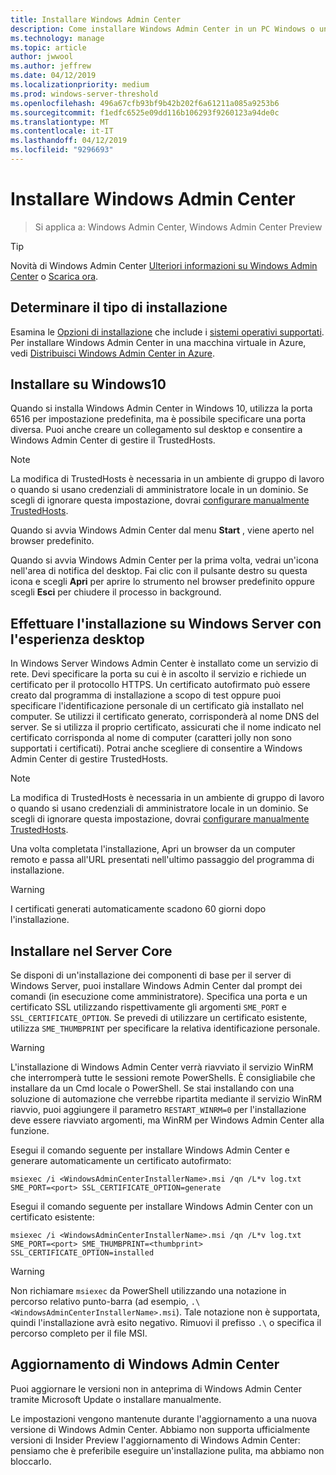 ```yaml
---
title: Installare Windows Admin Center
description: Come installare Windows Admin Center in un PC Windows o un server.
ms.technology: manage
ms.topic: article
author: jwwool
ms.author: jeffrew
ms.date: 04/12/2019
ms.localizationpriority: medium
ms.prod: windows-server-threshold
ms.openlocfilehash: 496a67cfb93bf9b42b202f6a61211a085a9253b6
ms.sourcegitcommit: f1edfc6525e09dd116b106293f9260123a94de0c
ms.translationtype: MT
ms.contentlocale: it-IT
ms.lasthandoff: 04/12/2019
ms.locfileid: "9296693"
---
```

# Installare Windows Admin Center

>Si applica a: Windows Admin Center, Windows Admin Center Preview

> [!Tip]
> Novità di Windows Admin Center
> [Ulteriori informazioni su Windows Admin Center](../understand/windows-admin-center.md) o [Scarica ora](https://aka.ms/windowsadmincenter).

## Determinare il tipo di installazione

Esamina le [Opzioni di installazione](..\plan\installation-options.md) che include i [sistemi operativi supportati](..\plan\installation-options.md#supported-operating-systems-installation). Per installare Windows Admin Center in una macchina virtuale in Azure, vedi [Distribuisci Windows Admin Center in Azure](../azure/deploy-wac-in-azure.md).

## Installare su Windows10

Quando si installa Windows Admin Center in Windows 10, utilizza la porta 6516 per impostazione predefinita, ma è possibile specificare una porta diversa. Puoi anche creare un collegamento sul desktop e consentire a Windows Admin Center di gestire il TrustedHosts.

> [!NOTE]
> La modifica di TrustedHosts è necessaria in un ambiente di gruppo di lavoro o quando si usano credenziali di amministratore locale in un dominio. Se scegli di ignorare questa impostazione, dovrai [configurare manualmente TrustedHosts](../support/troubleshooting.md#configure-trustedhosts).

Quando si avvia Windows Admin Center dal menu **Start** , viene aperto nel browser predefinito.

Quando si avvia Windows Admin Center per la prima volta, vedrai un'icona nell'area di notifica del desktop. Fai clic con il pulsante destro su questa icona e scegli **Apri** per aprire lo strumento nel browser predefinito oppure scegli **Esci** per chiudere il processo in background.

## Effettuare l'installazione su Windows Server con l'esperienza desktop

In Windows Server Windows Admin Center è installato come un servizio di rete. Devi specificare la porta su cui è in ascolto il servizio e richiede un certificato per il protocollo HTTPS. Un certificato autofirmato può essere creato dal programma di installazione a scopo di test oppure puoi specificare l'identificazione personale di un certificato già installato nel computer. Se utilizzi il certificato generato, corrisponderà al nome DNS del server. Se si utilizza il proprio certificato, assicurati che il nome indicato nel certificato corrisponda al nome di computer (caratteri jolly non sono supportati i certificati). Potrai anche scegliere di consentire a Windows Admin Center di gestire TrustedHosts.

> [!NOTE]
> La modifica di TrustedHosts è necessaria in un ambiente di gruppo di lavoro o quando si usano credenziali di amministratore locale in un dominio. Se scegli di ignorare questa impostazione, dovrai [configurare manualmente TrustedHosts](../support/troubleshooting.md#configure-trustedhosts).

Una volta completata l'installazione, Apri un browser da un computer remoto e passa all'URL presentati nell'ultimo passaggio del programma di installazione.

> [!WARNING]
> I certificati generati automaticamente scadono 60 giorni dopo l'installazione.

## Installare nel Server Core

Se disponi di un'installazione dei componenti di base per il server di Windows Server, puoi installare Windows Admin Center dal prompt dei comandi (in esecuzione come amministratore). Specifica una porta e un certificato SSL utilizzando rispettivamente gli argomenti `SME_PORT` e `SSL_CERTIFICATE_OPTION`. Se prevedi di utilizzare un certificato esistente, utilizza `SME_THUMBPRINT` per specificare la relativa identificazione personale.

> [!WARNING]
> L'installazione di Windows Admin Center verrà riavviato il servizio WinRM che interromperà tutte le sessioni remote PowerShells. È consigliabile che installare da un Cmd locale o PowerShell. Se stai installando con una soluzione di automazione che verrebbe ripartita mediante il servizio WinRM riavvio, puoi aggiungere il parametro ```RESTART_WINRM=0``` per l'installazione deve essere riavviato argomenti, ma WinRM per Windows Admin Center alla funzione.

Esegui il comando seguente per installare Windows Admin Center e generare automaticamente un certificato autofirmato:

```   
msiexec /i <WindowsAdminCenterInstallerName>.msi /qn /L*v log.txt SME_PORT=<port> SSL_CERTIFICATE_OPTION=generate
```

Esegui il comando seguente per installare Windows Admin Center con un certificato esistente:

```
msiexec /i <WindowsAdminCenterInstallerName>.msi /qn /L*v log.txt SME_PORT=<port> SME_THUMBPRINT=<thumbprint> SSL_CERTIFICATE_OPTION=installed
```

> [!WARNING]
> Non richiamare `msiexec` da PowerShell utilizzando una notazione in percorso relativo punto-barra (ad esempio, `.\<WindowsAdminCenterInstallerName>.msi`). Tale notazione non è supportata, quindi l'installazione avrà esito negativo. Rimuovi il prefisso `.\` o specifica il percorso completo per il file MSI.

## Aggiornamento di Windows Admin Center

Puoi aggiornare le versioni non in anteprima di Windows Admin Center tramite Microsoft Update o installare manualmente. 

Le impostazioni vengono mantenute durante l'aggiornamento a una nuova versione di Windows Admin Center. Abbiamo non supporta ufficialmente versioni di Insider Preview l'aggiornamento di Windows Admin Center: pensiamo che è preferibile eseguire un'installazione pulita, ma abbiamo non bloccarlo.